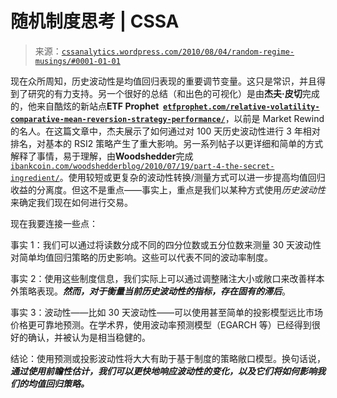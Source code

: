 <!--yml

类别：未分类

日期：2024-05-12 18:20:07

-->

# 随机制度思考 | CSSA

> 来源：[`cssanalytics.wordpress.com/2010/08/04/random-regime-musings/#0001-01-01`](https://cssanalytics.wordpress.com/2010/08/04/random-regime-musings/#0001-01-01)

现在众所周知，历史波动性是均值回归表现的重要调节变量。这只是常识，并且得到了研究的有力支持。另一个很好的总结（和出色的可视化）是由**杰夫·皮切**完成的，他来自酷炫的新站点**ETF Prophet  [`etfprophet.com/relative-volatility-comparative-mean-reversion-strategy-performance/`](http://etfprophet.com/relative-volatility-comparative-mean-reversion-strategy-performance/)**，以前是 Market Rewind 的名人。在这篇文章中，杰夫展示了如何通过对 100 天历史波动性进行 3 年相对排名，对基本的 RSI2 策略产生了重大影响。另一系列帖子以更详细和简单的方式解释了事情，易于理解，由**Woodshedder**完成 [`ibankcoin.com/woodshedderblog/2010/07/19/part-4-the-secret-ingredient/`](http://ibankcoin.com/woodshedderblog/2010/07/19/part-4-the-secret-ingredient/)。使用较短或更复杂的波动性转换/测量方式可以进一步提高均值回归收益的分离度。但这不是重点——事实上，重点是我们以某种方式使用*历史波动性*来确定我们现在如何进行交易。

现在我要连接一些点：

事实 1：我们可以通过将读数分成不同的四分位数或五分位数来测量 30 天波动性对简单均值回归策略的历史影响。这些可以代表不同的波动率制度。

事实 2：使用这些制度信息，我们实际上可以通过调整赌注大小或敞口来改善样本外策略表现。***然而，对于衡量当前历史波动性的指标，存在固有的滞后***。

事实 3：波动性——比如 30 天波动性——可以使用甚至简单的投影模型远比市场价格更可靠地预测。在学术界，使用波动率预测模型（EGARCH 等）已经得到很好的确认，并被认为是相当稳健的。

结论：使用预测或投影波动性将大大有助于基于制度的策略敞口模型。换句话说，***通过使用前瞻性估计，我们可以更快地响应波动性的变化，以及它们将如何影响我们的均值回归策略。***
